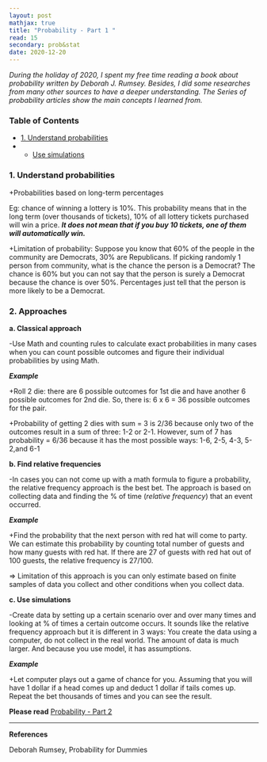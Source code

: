 ```yaml
---
layout: post
mathjax: true
title: "Probability - Part 1 "
read: 15
secondary: prob&stat
date: 2020-12-20
---
```


*During the holiday of 2020, I spent my free time reading a book about probability written by Deborah J. Rumsey. Besides, I did some researches from many other sources to have a deeper understanding. The Series of probability articles show the main concepts I learned from.* 

### Table of Contents
* [1. Understand probabilities](#understandprobabilities)
* * [Use simulations](#section_1_1)

### 1. Understand probabilities <a class="anchor" id="understandprobabilities"></a>

+Probabilities based on long-term percentages

Eg: chance of winning a lottery is 10%. This probability means that in the long term (over thousands of tickets), 10% of all lottery tickets purchased will win a price. ***It does not mean that if you buy 10 tickets, one of them will automatically win.***

+Limitation of probability: Suppose you know that 60% of the people in the community are Democrats, 30% are Republicans. If picking randomly 1 person from community, what is the chance the person is a Democrat? The chance is 60% but you can not say that the person is surely a Democrat because the chance is over 50%. Percentages just tell that the person is more likely to be a Democrat.

### 2. Approaches

**a. Classical approach**

-Use Math and counting rules to calculate exact probabilities in many cases when you can count possible outcomes and figure their individual probabilities by using Math. 

***Example***

+Roll 2 die: there are 6 possible outcomes for 1st die and have another 6 possible outcomes for 2nd die. So, there is: 6 x 6 = 36 possible outcomes for the pair.

+Probability of getting 2 dies with sum = 3 is 2/36 because only two of the outcomes result in a sum of three: 1-2 or 2-1. However, sum of 7 has probability = 6/36 because it has the most possible ways: 1-6, 2-5, 4-3, 5-2,and 6-1

**b. Find relative frequencies**

-In cases you can not come up with a math formula to figure a probability, the relative frequency approach is the best bet. The approach is based on collecting data and finding the % of time (*relative frequency*) that an event occurred.

***Example***

+Find the probability that the next person with red hat will come to party. We can estimate this probability by counting total number of guests and how many guests with red hat. If there are 27 of guests with red hat out of 100 guests, the relative frequency is 27/100.

=> Limitation of this approach is you can only estimate based on finite samples of data you collect and other conditions when you collect data. 

**c. Use simulations** <a class="anchor" id="section_1_1"></a>

-Create data by setting up a certain scenario over and over many times and looking at % of times a certain outcome occurs. It sounds like the relative frequency approach but it is different in 3 ways: You create the data using a computer, do not collect in the real world. The amount of data is much larger. And because you use model, it has assumptions. 

***Example***

+Let computer plays out a game of chance for you. Assuming that you will have 1 dollar if a head comes up and deduct 1 dollar if tails comes up. Repeat the bet thousands of times and you can see the result.

**Please read** [Probability - Part 2](https://lytranp.github.io/notes/prob2)

-------------------------------------------------
**References**

Deborah Rumsey, Probability for Dummies

